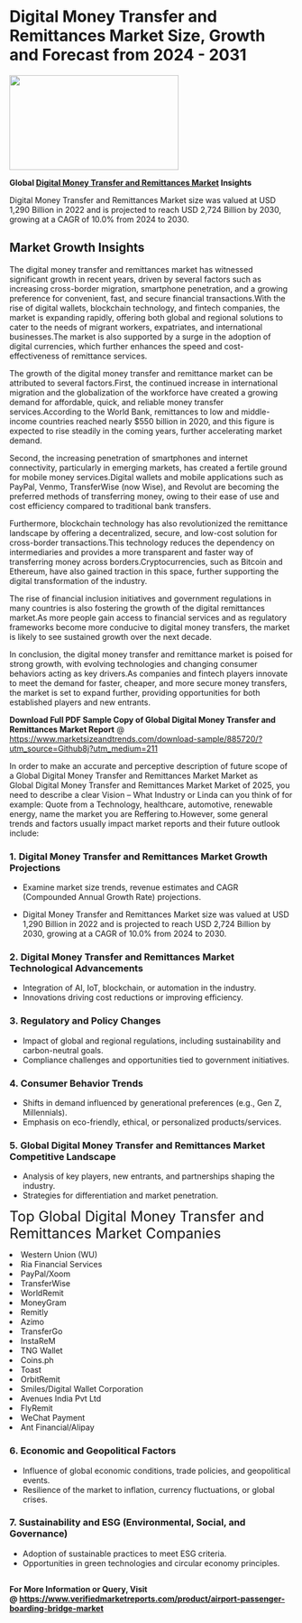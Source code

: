 <H1>Digital Money Transfer and Remittances Market Size, Growth and Forecast from 2024 - 2031</H1><img class="aligncenter size-medium wp-image-584254" src="https://thirdeyenews.in/wp-content/uploads/2024/09/Global-Market-Research-300x168.jpeg" alt="" width="300" height="168" /><p><strong>Global&nbsp;<a href="https://www.marketsizeandtrends.com/download-sample/885720/?utm_source=Github8j?utm_medium=211">Digital Money Transfer and Remittances Market</a> Insights</strong></p><p>Digital Money Transfer and Remittances Market size was valued at USD 1,290 Billion in 2022 and is projected to reach USD 2,724 Billion by 2030, growing at a CAGR of 10.0% from 2024 to 2030.</p><p><h2>Market Growth Insights</h2> <p>The digital money transfer and remittances market has witnessed significant growth in recent years, driven by several factors such as increasing cross-border migration, smartphone penetration, and a growing preference for convenient, fast, and secure financial transactions.With the rise of digital wallets, blockchain technology, and fintech companies, the market is expanding rapidly, offering both global and regional solutions to cater to the needs of migrant workers, expatriates, and international businesses.The market is also supported by a surge in the adoption of digital currencies, which further enhances the speed and cost-effectiveness of remittance services.</p> <p>The growth of the digital money transfer and remittance market can be attributed to several factors.First, the continued increase in international migration and the globalization of the workforce have created a growing demand for affordable, quick, and reliable money transfer services.According to the World Bank, remittances to low and middle-income countries reached nearly $550 billion in 2020, and this figure is expected to rise steadily in the coming years, further accelerating market demand.</p> <p>Second, the increasing penetration of smartphones and internet connectivity, particularly in emerging markets, has created a fertile ground for mobile money services.Digital wallets and mobile applications such as PayPal, Venmo, TransferWise (now Wise), and Revolut are becoming the preferred methods of transferring money, owing to their ease of use and cost efficiency compared to traditional bank transfers.</p> <p>Furthermore, blockchain technology has also revolutionized the remittance landscape by offering a decentralized, secure, and low-cost solution for cross-border transactions.This technology reduces the dependency on intermediaries and provides a more transparent and faster way of transferring money across borders.Cryptocurrencies, such as Bitcoin and Ethereum, have also gained traction in this space, further supporting the digital transformation of the industry.</p> <p>The rise of financial inclusion initiatives and government regulations in many countries is also fostering the growth of the digital remittances market.As more people gain access to financial services and as regulatory frameworks become more conducive to digital money transfers, the market is likely to see sustained growth over the next decade.</p> <p>In conclusion, the digital money transfer and remittance market is poised for strong growth, with evolving technologies and changing consumer behaviors acting as key drivers.As companies and fintech players innovate to meet the demand for faster, cheaper, and more secure money transfers, the market is set to expand further, providing opportunities for both established players and new entrants.</p> <p><span class=""><strong>Download Full PDF Sample Copy of Global Digital Money Transfer and Remittances Market Report</strong> @ <a href="https://www.marketsizeandtrends.com/download-sample/885720/?utm_source=Github8j?utm_medium=211" target="_blank">https://www.marketsizeandtrends.com/download-sample/885720/?utm_source=Github8j?utm_medium=211</a></span></p><p>In order to make an accurate and perceptive description of future scope of a Global&nbsp;Digital Money Transfer and Remittances Market Market as Global&nbsp;Digital Money Transfer and Remittances Market Market of 2025, you need to describe a clear Vision &ndash; What Industry or Linda can you think of for example: Quote from a Technology, healthcare, automotive, renewable energy, name the market you are Reffering to.However, some general trends and factors usually impact market reports and their future outlook include:</p><h3>1.&nbsp;<strong>Digital Money Transfer and Remittances Market Growth Projections</strong></h3><ul><li>Examine market size trends, revenue estimates and CAGR (Compounded Annual Growth Rate) projections.</li><li><p>Digital Money Transfer and Remittances Market size was valued at USD 1,290 Billion in 2022 and is projected to reach USD 2,724 Billion by 2030, growing at a CAGR of 10.0% from 2024 to 2030.</p></li></ul><h3>2.&nbsp;<strong>Digital Money Transfer and Remittances Market Technological Advancements</strong></h3><ul><li>Integration of AI, IoT, blockchain, or automation in the industry.</li><li>Innovations driving cost reductions or improving efficiency.</li></ul><h3>3.&nbsp;<strong>Regulatory and Policy Changes</strong></h3><ul><li>Impact of global and regional regulations, including sustainability and carbon-neutral goals.</li><li>Compliance challenges and opportunities tied to government initiatives.</li></ul><h3>4.&nbsp;<strong>Consumer Behavior Trends</strong></h3><ul><li>Shifts in demand influenced by generational preferences (e.g., Gen Z, Millennials).</li><li>Emphasis on eco-friendly, ethical, or personalized products/services.</li></ul><h3>5.&nbsp;<strong>Global Digital Money Transfer and Remittances Market Competitive Landscape</strong></h3><ul><li>Analysis of key players, new entrants, and partnerships shaping the industry.</li><li>Strategies for differentiation and market penetration.</li></ul><p data-pm-slice="1 1 []"><span style="color: inherit; font-family: inherit; font-size: 25px;">Top Global Digital Money Transfer and Remittances Market Companies</span></p><div class="" data-test-id=""><p><li>Western Union (WU)</li><li> Ria Financial Services</li><li> PayPal/Xoom</li><li> TransferWise</li><li> WorldRemit</li><li> MoneyGram</li><li> Remitly</li><li> Azimo</li><li> TransferGo</li><li> InstaReM</li><li> TNG Wallet</li><li> Coins.ph</li><li> Toast</li><li> OrbitRemit</li><li> Smiles/Digital Wallet Corporation</li><li> Avenues India Pvt Ltd</li><li> FlyRemit</li><li> WeChat Payment</li><li> Ant Financial/Alipay</li></p></div><h3>6.&nbsp;<strong>Economic and Geopolitical Factors</strong></h3><ul><li>Influence of global economic conditions, trade policies, and geopolitical events.</li><li>Resilience of the market to inflation, currency fluctuations, or global crises.</li></ul><h3>7.&nbsp;<strong>Sustainability and ESG (Environmental, Social, and Governance)</strong></h3><ul><li>Adoption of sustainable practices to meet ESG criteria.</li><li>Opportunities in green technologies and circular economy principles.</li></ul><h2><strong style="font-size: 14px;">For More Information or Query, Visit @&nbsp;</strong><a style="background-color: #ffffff; font-size: 14px;" href="https://www.marketsizeandtrends.com/report/digital-money-transfer-and-remittances-market/" target="_blank">https://www.verifiedmarketreports.com/product/airport-passenger-boarding-bridge-market</a></h2>
